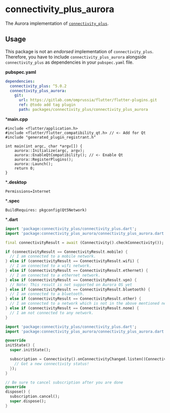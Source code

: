 # connectivity_plus_aurora

The Aurora implementation of [`connectivity_plus`](https://pub.dev/packages/connectivity_plus).

## Usage

This package is not an _endorsed_ implementation of `connectivity_plus`.
Therefore, you have to include `connectivity_plus_aurora` alongside `connectivity_plus` as dependencies in your `pubspec.yaml` file.

**pubspec.yaml**

```yaml
dependencies:
  connectivity_plus: ^5.0.2
  connectivity_plus_aurora:
    git:
      url: https://gitlab.com/omprussia/flutter/flutter-plugins.git
      ref: @todo add tag plugin
      path: packages/connectivity_plus/connectivity_plus_aurora
```

***main.cpp**

```desktop
#include <flutter/application.h>
#include <flutter/flutter_compatibility_qt.h> // <- Add for Qt
#include "generated_plugin_registrant.h"

int main(int argc, char *argv[]) {
    aurora::Initialize(argc, argv);
    aurora::EnableQtCompatibility(); // <- Enable Qt
    aurora::RegisterPlugins();
    aurora::Launch();
    return 0;
}
```

***.desktop**

```desktop
Permissions=Internet
```
***.spec**

```spec
BuildRequires: pkgconfig(Qt5Network)
```

***.dart**

```dart
import 'package:connectivity_plus/connectivity_plus.dart';
import 'package:connectivity_plus_aurora/connectivity_plus_aurora.dart';

final connectivityResult = await (Connectivity().checkConnectivity());

if (connectivityResult == ConnectivityResult.mobile) {
  // I am connected to a mobile network.
} else if (connectivityResult == ConnectivityResult.wifi) {
  // I am connected to a wifi network.
} else if (connectivityResult == ConnectivityResult.ethernet) {
  // I am connected to a ethernet network.
} else if (connectivityResult == ConnectivityResult.vpn) {
  // Note: This result is not supported on Aurora OS yet
} else if (connectivityResult == ConnectivityResult.bluetooth) {
  // I am connected to a bluetooth.
} else if (connectivityResult == ConnectivityResult.other) {
  // I am connected to a network which is not in the above mentioned networks.
} else if (connectivityResult == ConnectivityResult.none) {
  // I am not connected to any network.
}
```

```dart
import 'package:connectivity_plus/connectivity_plus.dart';
import 'package:connectivity_plus_aurora/connectivity_plus_aurora.dart';

@override
initState() {
  super.initState();

  subscription = Connectivity().onConnectivityChanged.listen((ConnectivityResult result) {
    // Got a new connectivity status!
  });
}

// Be sure to cancel subscription after you are done
@override
dispose() {
  subscription.cancel();
  super.dispose();
}
```
